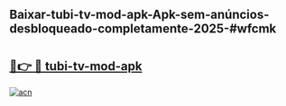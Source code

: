 ## Baixar-tubi-tv-mod-apk-Apk-sem-anúncios-desbloqueado-completamente-2025-#wfcmk

# <h2><a href="https://ainizakaria.my?title=tubi-tv-mod-apk&ref=20M">🔗👉 🔴 tubi-tv-mod-apk</a></h2>

[![acn](https://github.com/user-attachments/assets/0f9c940e-d8b0-45ae-aac7-cd30a18b3e1c)](https://ainizakaria.my?title=tubi-tv-mod-apk&ref=20M)

